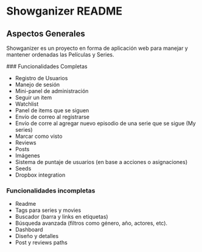 # Showganizer README

## Aspectos Generales

Showganizer es un proyecto en forma de aplicación web para manejar y mantener ordenadas las Películas y Series.

### Funcionalidades Completas

* Registro de Usuarios
* Manejo de sesión
* Mini-panel de administración
* Seguir un item
* Watchlist
* Panel de items que se siguen
* Envío de correo al registrarse
* Envío de corre al agregar nuevo episodio de una serie que se sigue (My series)
* Marcar como visto
* Reviews
* Posts
* Imágenes
* Sistema de puntaje de usuarios (en base a acciones o asignaciones)
* Seeds
* Dropbox integration

### Funcionalidades incompletas
* Readme
* Tags para series y movies
* Buscador (barra y links en etiquetas)
* Búsqueda avanzada (filtros como género, año, actores, etc). 
* Dashboard
* Diseño y detalles
* Post y reviews paths

